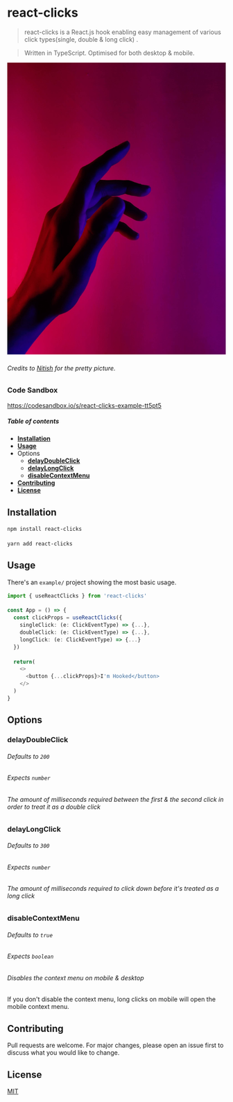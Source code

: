# react-clicks

> react-clicks is a React.js hook enabling easy management of various
click types(single, double & long click) .

> Written in TypeScript. Optimised for both desktop & mobile.


![](hand-wallpaper.jpg)

###### Credits to [Nitish](https://unsplash.com/photos/zZuk1GV3V28) for the pretty picture.

### Code Sandbox
https://codesandbox.io/s/react-clicks-example-tt5pt5

##### Table of contents
* **[Installation](#installation)**
* **[Usage](#usage)**
* Options
    * **[delayDoubleClick](#delaydoubleclick)**
    * **[delayLongClick](#delaylongclick)**
    * **[disableContextMenu](#disablecontextmenu)**
* **[Contributing](#contributing)**
* **[License](#license)**

<a name="installation"></a>
## Installation


```bash
npm install react-clicks

yarn add react-clicks
```

<a name="usage"></a>
## Usage
There's an `example/` project showing the most basic usage.
```typescript
import { useReactClicks } from 'react-clicks'

const App = () => {
  const clickProps = useReactClicks({
    singleClick: (e: ClickEventType) => {...},
    doubleClick: (e: ClickEventType) => {...},
    longClick: (e: ClickEventType) => {...}
  })
  
  return(
    <>
      <button {...clickProps}>I'm Hooked</button>  
    </>
  )
}
```

## Options

<a name="delaydoubleclick"></a>
### **delayDoubleClick**
###### Defaults to `200`
###### Expects `number`
###### *The amount of milliseconds required between the first & the second click in order to treat it as a double click*

<a name="delaylongclick"></a>
### **delayLongClick**
###### Defaults to `300`
###### Expects `number`
###### *The amount of milliseconds required to click down before it's treated as a long click*

<a name="disablecontextmenu"></a>
### **disableContextMenu**
###### Defaults to `true`
###### Expects `boolean`
###### *Disables the context menu on mobile & desktop*
If you don't disable the context menu, long clicks on mobile will open the mobile context menu.

<a name="contributing"></a>
## Contributing
Pull requests are welcome. For major changes, please open an issue first to discuss what you would like to change.

<a name="license"></a>
## License
[MIT](https://choosealicense.com/licenses/mit/)